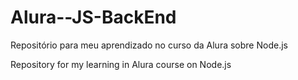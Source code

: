 # Alura--JS-BackEnd

Repositório para meu aprendizado no curso da Alura sobre Node.js

Repository for my learning in Alura course on Node.js
